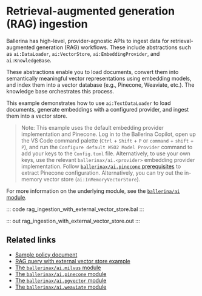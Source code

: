# Retrieval-augmented generation (RAG) ingestion

Ballerina has high-level, provider-agnostic APIs to ingest data for retrieval-augmented generation (RAG) workflows. These include abstractions such as `ai:DataLoader`, `ai:VectorStore`, `ai:EmbeddingProvider`, and `ai:KnowledgeBase`.

These abstractions enable you to load documents, convert them into semantically meaningful vector representations using embedding models, and index them into a vector database (e.g., Pinecone, Weaviate, etc.). The knowledge base orchestrates this process.

This example demonstrates how to use `ai:TextDataLoader` to load documents, generate embeddings with a configured provider, and ingest them into a vector store.

> Note: This example uses the default embedding provider implementation and Pinecone. Log in to the Ballerina Copilot, open up the VS Code command palette (`Ctrl` + `Shift` + `P` or `command` + `shift` + `P`), and run the `Configure default WSO2 Model Provider` command to add your keys to the `Config.toml` file. Alternatively, to use your own keys, use the relevant `ballerinax/ai.<provider>` embedding provider implementation. Follow [`ballerinax/ai.pinecone` prerequisites](https://central.ballerina.io/ballerinax/ai.pinecone/latest#prerequisites) to extract Pinecone configuration. Alternatively, you can try out the in-memory vector store (`ai:InMemoryVectorStore`).

For more information on the underlying module, see the [`ballerina/ai` module](https://lib.ballerina.io/ballerina/ai/latest/).

::: code rag_ingestion_with_external_vector_store.bal :::

::: out rag_ingestion_with_external_vector_store.out :::

## Related links

- [Sample policy document](https://github.com/ballerina-platform/ballerina-distribution/tree/master/examples/rag-ingestion-with-external-vector-store/leave_policy.pdf)
- [RAG query with external vector store example](/learn/by-example/rag-query-with-external-vector-store/)
- [The `ballerinax/ai.milvus` module](https://central.ballerina.io/ballerinax/ai.milvus/latest)
- [The `ballerinax/ai.pinecone` module](https://central.ballerina.io/ballerinax/ai.pinecone/latest)
- [The `ballerinax/ai.pgvector` module](https://central.ballerina.io/ballerinax/ai.pgvector/latest)
- [The `ballerinax/ai.weaviate` module](https://central.ballerina.io/ballerinax/ai.weaviate/latest)

